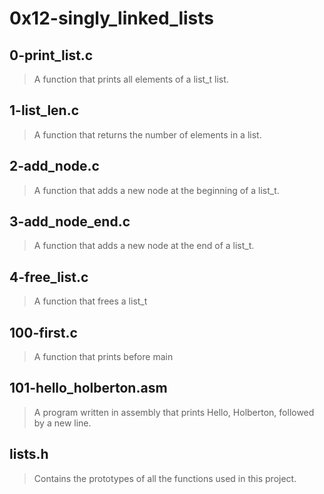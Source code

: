 # 0x12-singly_linked_lists

## 0-print_list.c
> A function that prints all elements of a list_t list.
## 1-list_len.c
> A function that returns the number of elements in a list.
## 2-add_node.c
> A function that adds a new node at the beginning of a list_t.
## 3-add_node_end.c
> A function that adds a new node at the end of a list_t.
## 4-free_list.c
> A function that frees a list_t
## 100-first.c
> A function that prints before main
## 101-hello_holberton.asm
> A program written in assembly that prints Hello, Holberton, followed by a new line.
## lists.h
> Contains the prototypes of all the functions used in this project.
